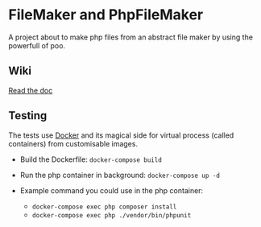 # FileMaker and PhpFileMaker

A project about to make php files from an abstract file maker by using the powerfull of poo.

## Wiki

[Read the doc](https://github.com/Nolikein/filemaker/wiki)

## Testing

The tests use [Docker](https://www.docker.com) and its magical side for virtual process (called containers) from customisable images.

+ Build the Dockerfile:
`docker-compose build`

+ Run the php container in background:
`docker-compose up -d`

+ Example command you could use in the php container:
  + `docker-compose exec php composer install`
  + `docker-compose exec php ./vendor/bin/phpunit`
